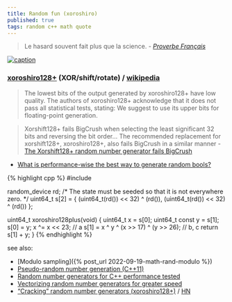 ```yaml
---
title: Random fun (xoroshiro)
published: true
tags: random c++ math quote
---
```

> Le hasard souvent fait plus que la science. - [_Proverbe Français_](https://citations.ouest-france.fr/citation-proverbe-francais/hasard-souvent-fait-science-80598.html)

[![caption](https://thompsonsed.co.uk/wp-content/uploads/2019/03/prng_perf.jpg)](https://thompsonsed.co.uk/random-number-generators-for-c-performance-tested)

### [xoroshiro128+](http://xoroshiro.di.unimi.it/) (XOR/shift/rotate) / [wikipedia](https://en.wikipedia.org/wiki/Xorshift#xorshift.2B)

> The lowest bits of the output generated by xoroshiro128+ have low quality. The authors of xoroshiro128+ acknowledge that it does not pass all statistical tests, stating: We suggest to use its upper bits for floating-point generation. 

> Xorshift128+ fails BigCrush when selecting the least significant 32 bits and reversing the bit order... The recommended replacement for xorshift128+, xoroshiro128+, also fails BigCrush in a similar manner -   [The Xorshift128+ random number generator fails BigCrush](https://lemire.me/blog/2017/09/08/the-xorshift128-random-number-generator-fails-bigcrush/)


- [What is performance-wise the best way to generate random bools?]( https://stackoverflow.com/a/35358644/51386)

{% highlight cpp %}
#include <random>

random_device rd;
/* The state must be seeded so that it is not everywhere zero. */
uint64_t s[2] = { (uint64_t(rd()) << 32) ^ (rd()),
    (uint64_t(rd()) << 32) ^ (rd()) };

uint64_t xoroshiro128plus(void) {
    uint64_t x = s[0];
    uint64_t const y = s[1];
    s[0] = y;
    x ^= x << 23; // a
    s[1] = x ^ y ^ (x >> 17) ^ (y >> 26); // b, c
    return s[1] + y;
}
{% endhighlight %}

see also:
- [Modulo sampling]({% post_url 2022-09-19-math-rand-modulo %})
- [Pseudo-random number generation (C++11)](http://en.cppreference.com/w/cpp/numeric/random)
- [Random number generators for C++ performance tested](https://thompsonsed.co.uk/random-number-generators-for-c-performance-tested)
- [Vectorizing random number generators for greater speed](https://lemire.me/blog/2018/06/07/vectorizing-random-number-generators-for-greater-speed-pcg-and-xorshift128-avx-512-edition/)
- [“Cracking” random number generators (xoroshiro128+)](https://lemire.me/blog/2017/08/22/cracking-random-number-generators-xoroshiro128/) / [HN](https://news.ycombinator.com/item?id=15071833)